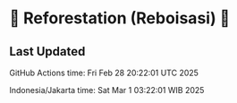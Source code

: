 
# 🌳 Reforestation (Reboisasi) 🌲

## Last Updated

GitHub Actions time: Fri Feb 28 20:22:01 UTC 2025

Indonesia/Jakarta time: Sat Mar  1 03:22:01 WIB 2025
